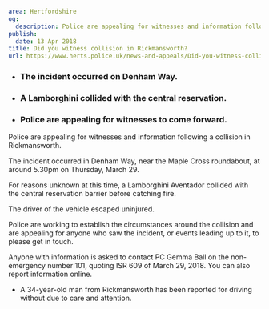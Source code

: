 ```yaml
area: Hertfordshire
og:
  description: Police are appealing for witnesses and information following a collision in Rickmansworth.
publish:
  date: 13 Apr 2018
title: Did you witness collision in Rickmansworth?
url: https://www.herts.police.uk/news-and-appeals/Did-you-witness-collision-in-Rickmansworth-0055C
```

* ### The incident occurred on Denham Way.

 * ### A Lamborghini collided with the central reservation.

 * ### Police are appealing for witnesses to come forward.

Police are appealing for witnesses and information following a collision in Rickmansworth.

The incident occurred in Denham Way, near the Maple Cross roundabout, at around 5.30pm on Thursday, March 29.

For reasons unknown at this time, a Lamborghini Aventador collided with the central reservation barrier before catching fire.

The driver of the vehicle escaped uninjured.

Police are working to establish the circumstances around the collision and are appealing for anyone who saw the incident, or events leading up to it, to please get in touch.

Anyone with information is asked to contact PC Gemma Ball on the non-emergency number 101, quoting ISR 609 of March 29, 2018. You can also report information online.

 * A 34-year-old man from Rickmansworth has been reported for driving without due to care and attention.

